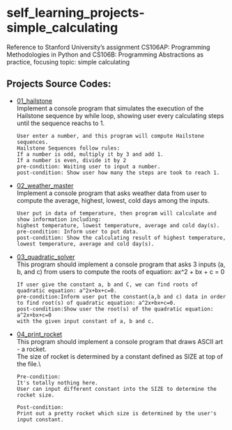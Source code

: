# self_learning_projects-simple_calculating
Reference to Stanford University’s assignment CS106AP: Programming Methodologies in Python and CS106B: Programming Abstractions as practice, 
focusing topic: simple calculating
## Projects Source Codes:
* [01_hailstone](https://github.com/An022/self_learning-simple_calculating/blob/main/01_hailstone/hailstone.py)\
  Implement a console program that simulates the execution of the Hailstone sequence by while loop, showing user every calculating steps until the sequence reachs to 1.

  ```
  User enter a number, and this program will compute Hailstone sequences.
  Hailstone Sequences follow rules:
  If a number is odd, multiply it by 3 and add 1.
  If a number is even, divide it by 2
  pre-condition: Waiting user to input a number.
  post-condition: Show user how many the steps are took to reach 1.
  ```
* [02_weather_master](https://github.com/An022/self_learning-simple_calculating/blob/main/02_weather_master/weather_master.py)\
  Implement a console program that asks weather data from user to compute the average, highest, lowest, cold days among the inputs.
  ```
  User put in data of temperature, then program will calculate and show information including:
  highest temperature, lowest temperature, average and cold day(s).
  pre-condition: Inform user to put data.
  post-condition: Show the calculating result of highest temperature, lowest temperature, average and cold day(s).
  ```
* [03_quadratic_solver](https://github.com/An022/self_learning-simple_calculating/blob/main/03_quadratic_solver/quadratic_solver.py)\
  This program should implement a console program that asks 3 inputs (a, b, and c) from users to compute the roots of equation: ax^2 + bx + c = 0
  ```
  If user give the constant a, b and C, we can find roots of quadratic equation: a^2x+bx+c=0.
  pre-condition:Inform user put the constant(a,b and c) data in order to find root(s) of quadratic equation: a^2x+bx+c=0.
  post-condition:Show user the root(s) of the quadratic equation: a^2x+bx+c=0 
  with the given input constant of a, b and c.
  ```
* [04_print_rocket](https://github.com/An022/self_learning-simple_calculating/blob/main/04_print_rocket/rocket.py)\
  This program should implement a console program that draws ASCII art - a rocket.\
  The size of rocket is determined by a constant defined as SIZE at top of the file.\
  ```
  Pre-condition:
  It's totally nothing here.
  User can input different constant into the SIZE to determine the rocket size.
  
  Post-condition:
  Print out a pretty rocket which size is determined by the user's input constant.
  ```

